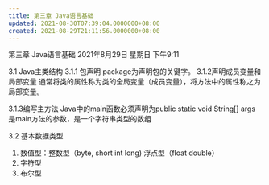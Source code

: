 ```yaml
---
title: 第三章 Java语言基础
updated: 2021-08-30T07:39:04.0000000+08:00
created: 2021-08-29T21:11:56.0000000+08:00
---
```


第三章 Java语言基础
2021年8月29日 星期日
下午9:11

3.1 Java主类结构
3.1.1 包声明
package为声明包的关键字。
3.1.2声明成员变量和局部变量
通常将类的属性称为类的全局变量（成员变量），将方法中的属性称之为局部变量。

3.1.3编写主方法
Java中的main函数必须声明为public static void
String\[\] args是main方法的参数，是一个字符串类型的数组

3.2 基本数据类型

1.  数值型：整数型（byte, short int long)
浮点型（float double）
2.  字符型
3.  布尔型
